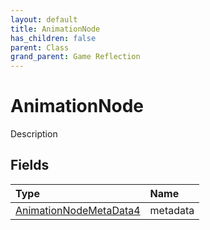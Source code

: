 ```yaml
---
layout: default
title: AnimationNode
has_children: false
parent: Class
grand_parent: Game Reflection
---
```

# AnimationNode
Description 

## Fields

| Type | Name |
|:-------------|:--------------|
| [AnimationNodeMetaData4](/docs/game-reflection/components/animation_node_meta_data4) | metadata |

